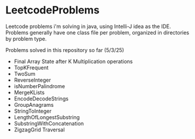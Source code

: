 # LeetcodeProblems
 Leetcode problems i'm solving in java, using Intelli-J idea as the IDE.
Problems generally have one class file per problem, organized in directories by problem type.

Problems solved in this repository so far (5/3/25)
- Final Array State after K Multiplication operations
- TopKFrequent
- TwoSum
- ReverseInteger
- isNumberPalindrome
- MergeKLists
- EncodeDecodeStrings
- GroupAnagrams
- StringToInteger
- LengthOfLongestSubstring
- SubstringWithConcatenation
- ZigzagGrid Traversal
